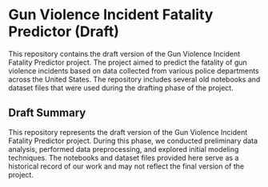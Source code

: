 # Gun Violence Incident Fatality Predictor (Draft)

This repository contains the draft version of the Gun Violence Incident Fatality Predictor project. The project aimed to predict the fatality of gun violence incidents based on data collected from various police departments across the United States. The repository includes several old notebooks and dataset files that were used during the drafting phase of the project.

## Draft Summary

This repository represents the draft version of the Gun Violence Incident Fatality Predictor project. During this phase, we conducted preliminary data analysis, performed data preprocessing, and explored initial modeling techniques. The notebooks and dataset files provided here serve as a historical record of our work and may not reflect the final version of the project.
